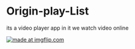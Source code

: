 # Origin-play-List
its a video player app in it we watch video online


<a href="https://imgflip.com/gif/2zcl4z"><img src="https://i.imgflip.com/2zcl4z.gif" title="made at imgflip.com"/></a>
